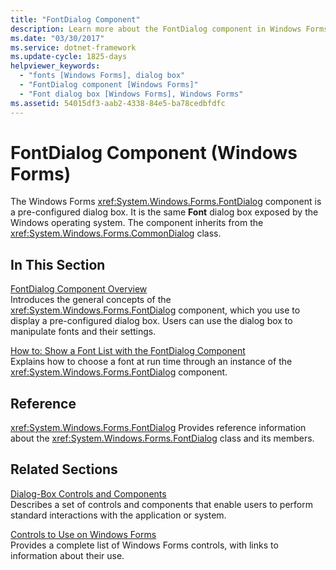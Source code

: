 ```yaml
---
title: "FontDialog Component"
description: Learn more about the FontDialog component in Windows Forms, which is a pre-configured dialog box.
ms.date: "03/30/2017"
ms.service: dotnet-framework
ms.update-cycle: 1825-days
helpviewer_keywords:
  - "fonts [Windows Forms], dialog box"
  - "FontDialog component [Windows Forms]"
  - "Font dialog box [Windows Forms], Windows Forms"
ms.assetid: 54015df3-aab2-4338-84e5-ba78cedbfdfc
---
```

# FontDialog Component (Windows Forms)

The Windows Forms <xref:System.Windows.Forms.FontDialog> component is a pre-configured dialog box. It is the same **Font** dialog box exposed by the Windows operating system. The component inherits from the <xref:System.Windows.Forms.CommonDialog> class.

## In This Section

[FontDialog Component Overview](fontdialog-component-overview-windows-forms.md)\
Introduces the general concepts of the <xref:System.Windows.Forms.FontDialog> component, which you use to display a pre-configured dialog box. Users can use the dialog box to manipulate fonts and their settings.

[How to: Show a Font List with the FontDialog Component](how-to-show-a-font-list-with-the-fontdialog-component.md)\
Explains how to choose a font at run time through an instance of the <xref:System.Windows.Forms.FontDialog> component.

## Reference

<xref:System.Windows.Forms.FontDialog>
Provides reference information about the <xref:System.Windows.Forms.FontDialog> class and its members.

## Related Sections

[Dialog-Box Controls and Components](dialog-box-controls-and-components-windows-forms.md)\
Describes a set of controls and components that enable users to perform standard interactions with the application or system.

[Controls to Use on Windows Forms](controls-to-use-on-windows-forms.md)\
Provides a complete list of Windows Forms controls, with links to information about their use.
